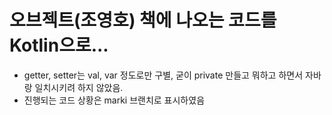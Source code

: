 # 오브젝트(조영호) 책에 나오는 코드를 Kotlin으로...
- getter, setter는 val, var 정도로만 구별, 굳이 private 만들고 뭐하고 하면서 자바랑 일치시키려 하지 않았음.
- 진행되는 코드 상황은 marki 브랜치로 표시하였음
